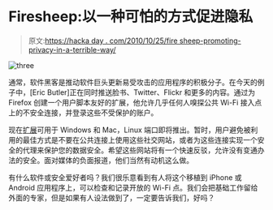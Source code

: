 # Firesheep:以一种可怕的方式促进隐私

> 原文:[https://hacka day . com/2010/10/25/fire sheep-promoting-privacy-in-a-terrible-way/](https://hackaday.com/2010/10/25/firesheep-promoting-privacy-in-a-scary-way/)

![](../Images/31af4781a3d79a050a65550632a90375.png "three")

通常，软件黑客是推动软件巨头更新易受攻击的应用程序的积极分子。在今天的例子中，[Eric Butler]正在同时推送脸书、Twitter、Flickr 和更多的内容。通过为 Firefox 创建一个用户脚本友好的扩展，他允许几乎任何人嗅探公共 Wi-Fi 接入点上的不安全连接，并登录这些不受保护的账户。

现在[扩展](http://codebutler.github.com/firesheep)可用于 Windows 和 Mac，Linux 端口即将推出。暂时，用户避免被利用的最佳方式是不要在公共连接上使用这些社交网站，或者为这些连接实现一个安全的代理来保护您的数据安全。希望这些网站将有一个快速反驳，允许没有变通办法的安全。面对媒体的负面报道，他们当然有动机这么做。

有什么软件或安全爱好者吗？我们很乐意看到有人将这个移植到 iPhone 或 Android 应用程序上，可以检查和记录开放的 Wi-Fi 点。我们会把基础工作留给外面的专家，但是如果有人设法做到了，一定要告诉我们，好吗？